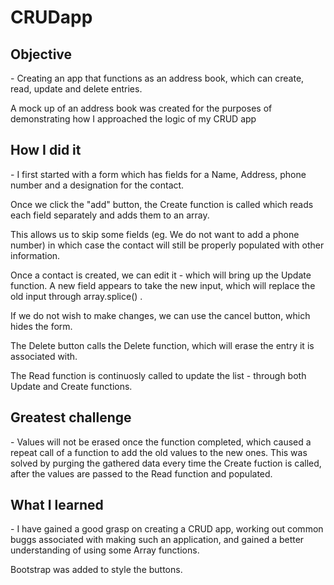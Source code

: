 # CRUDapp

<h2><b>Objective</b></h2> - Creating an app that functions as an address book, which can create, read, update and delete entries.

A mock up of an address book was created for the purposes of demonstrating how I approached the logic of my CRUD app
  
<h2><b>How I did it</b></h2> - I first started with a form which has fields for a Name, Address, phone number and a designation for the contact.

Once we click the "add" button, the Create function is called which reads each field separately and adds them to an array. 

This allows us to skip some fields (eg. We do not want to add a phone number) in which case the contact will still be properly populated with other information.

Once a contact is created, we can edit it - which will bring up the Update function. A new field appears to take the new input, which will replace the old input through array.splice() .

If we do not wish to make changes, we can use the cancel button, which hides the form.

The Delete button calls the Delete function, which will erase the entry it is associated with.

The Read function is continuosly called to update the list - through both Update and Create functions.

<h2><b>Greatest challenge</b></h2> - Values will not be erased once the function completed, which caused a repeat call of a function to add the old values to the new ones. This was solved by purging the gathered data every time the Create fuction is called, after the values are passed to the Read function and populated.

<h2><b>What I learned</b></h2> - I have gained a good grasp on creating a CRUD app, working out common buggs associated with making such an application, and gained a better understanding of using some Array functions.

Bootstrap was added to style the buttons.
